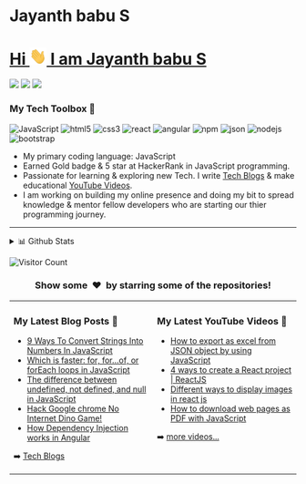 # Jayanth babu S
# [Hi <img src="https://raw.githubusercontent.com/ABSphreak/ABSphreak/master/gifs/Hi.gif" width="30px"> I am Jayanth babu S](https://www.linkedin.com/in/jayanth-babu-somineni-b484ab12a/)

[<img height="30" src = "https://img.shields.io/badge/Youtube-%23E4405F.svg?&style=for-the-badge&logo=Youtube&logoColor=white">][Youtube] 
[<img height="30" src="https://img.shields.io/badge/linkedin-blue.svg?&style=for-the-badge&logo=linkedin&logoColor=white" />][LinkedIn]
[<img height="30" src="https://img.shields.io/github/followers/jayanthbabu123?style=social" />][Github]

### My Tech Toolbox 🧰

<p align="left">
<img src="https://img.icons8.com/color/48/000000/javascript.png" alt="JavaScript" height="60" /> <img src="https://upload.wikimedia.org/wikipedia/commons/thumb/6/61/HTML5_logo_and_wordmark.svg/512px-HTML5_logo_and_wordmark.svg.png" alt="html5" height="40"/>   <img src="https://upload.wikimedia.org/wikipedia/commons/thumb/d/d5/CSS3_logo_and_wordmark.svg/1200px-CSS3_logo_and_wordmark.svg.png" alt="css3" height="40"/>  <img src="https://img.icons8.com/cute-clipart/64/000000/react-native.png" alt="react" height="40" /> <img src="https://img.icons8.com/color/50/000000/angularjs.png"/ alt="angular" height="40"> <img src="https://img.icons8.com/color/48/000000/npm.png" alt="npm" height="40"> <img src="https://img.icons8.com/nolan/64/json.png" alt="json" height="40" /> <img src="https://img.icons8.com/color/48/000000/nodejs.png" alt="nodejs" height="40" />   <img src="https://img.icons8.com/color/48/000000/bootstrap.png" alt="bootstrap" height="40"/>
</p>

 
* My primary coding language: JavaScript
* Earned Gold badge & 5 star at HackerRank in JavaScript programming.
* Passionate for learning & exploring new Tech. I write [Tech Blogs](https://medium.com/@jsomineni) & make educational [YouTube Videos](https://www.youtube.com/channel/UCNVKOc0Ya-MVHElzxT7htxw).
* I am working on building my online presence and doing my bit to spread knowledge & mentor fellow developers who are starting our thier programming journey.
<!--* 🏠 Hogwarts House: Griffindor-->
<!--* If you play Call of Duty- add me: Blackhood@00-->
<!--* I am currently learning Docker-->
<!--* I’m currently working on my portfolio. -->
<!-- * Ask me about anything, I'll be happy to help.-->
<!-- -->
<!--* I'm looking to collaborate on Open source project for Hacktoberfest-->

---

<table><tr><td valign="top" width="50%">

### My Latest Blog Posts 🌱
<!-- BLOG-POST-LIST:START -->
- [9 Ways To Convert Strings Into Numbers In JavaScript](https://javascript.plainenglish.io/9-ways-to-convert-strings-into-numbers-in-javascript-111d0431edb5)
- [Which is faster: for, for…of, or forEach loops in JavaScript](https://levelup.gitconnected.com/which-is-faster-for-for-of-foreach-loops-in-javascript-18dbd9ffbca9)
- [The difference between undefined, not defined, and null in JavaScript](https://levelup.gitconnected.com/difference-between-undefined-and-not-defined-and-null-in-javascript-adfe38b3d2d)
- [Hack Google chrome No Internet Dino Game!](https://ayushirawat.com/hack-google-chrome-no-internet-dino-game)
- [How Dependency Injection works in Angular](https://levelup.gitconnected.com/how-does-dependency-injection-work-in-angular-6f398963de4c)
<!-- BLOG-POST-LIST:END -->
➡️ [Tech Blogs](https://medium.com/@jsomineni)
</td>
<td valign="top" width="50%">

### My Latest YouTube Videos 🌱
<!-- YOUTUBE:START -->
- [How to export as excel from JSON object by using JavaScript  ](https://youtu.be/AaN9riXBMTw)
- [4 ways to create a React project | ReactJS](https://www.youtube.com/watch?v=goWJOZbqIbo)
- [Different ways to display images in react js ](https://www.youtube.com/watch?v=a6gsciTV0r0)
- [How to download web pages as PDF with JavaScript](https://www.youtube.com/watch?v=DcN-AL6lXaY)
<!-- YOUTUBE:END -->
➡️ [more videos...](https://www.youtube.com/channel/UCNVKOc0Ya-MVHElzxT7htxw)
</td>

 <details>
<summary>📊 Github Stats</summary>

<p align="center"> <img src="https://github-readme-stats.vercel.app/api?username=jayanthbabu123&show_icons=true&theme=gotham" alt="Ayushi Rawat | Stats" />

</details>


 ![Visitor Count](https://profile-counter.glitch.me/jayanthbabu123/count.svg)

[youtube]: https://www.youtube.com/channel/UCNVKOc0Ya-MVHElzxT7htxw
[linkedin]: https://www.linkedin.com/in/jayanth-babu-somineni-b484ab12a/
[Medium]: https://medium.com/@jsomineni
[Github]: https://github.com/jayanthbabu123
[Tech Blogs]: https://medium.com/@jsomineni

<h3 align="center">Show some &nbsp;❤️&nbsp; by starring some of the repositories!</h3>

